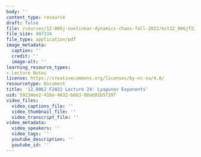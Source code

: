 ```yaml
---
body: ''
content_type: resource
draft: false
file: /courses/12-006j-nonlinear-dynamics-chaos-fall-2022/mit12_006jf22_lec24.pdf
file_size: 407334
file_type: application/pdf
image_metadata:
  caption: ''
  credit: ''
  image-alt: ''
learning_resource_types:
- Lecture Notes
license: https://creativecommons.org/licenses/by-nc-sa/4.0/
resourcetype: Document
title: '12.006J F2022 Lecture 24: Lyapunov Exponents'
uid: 59234ee2-41be-4632-b6b3-00a601b5f39f
video_files:
  video_captions_file: ''
  video_thumbnail_file: ''
  video_transcript_file: ''
video_metadata:
  video_speakers: ''
  video_tags: ''
  youtube_description: ''
  youtube_id: ''
---
```


